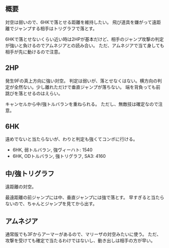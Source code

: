 ## 概要

対空は弱いので、6HKで落とせる距離を維持したい。
飛び道具を嫌がって遠距離でジャンプする相手はトリグラフで落とす。

6HKで落とせないくらい近い時は2HPが基本だけど、相手のジャンプ攻撃の判定が強いと負けるのでアムネジアとの読み合い。
ただ、アムネジアで当て身しても相手が先に動けるので注意。

## 2HP

発生9Fの真上方向に強い対空。
判定は弱いが、落とせなくはない。横方向の判定が全然ない。少し離れただけで垂直ジャンプが落ちない。
端を背負っても前跳びを落とせるのはえらい。

キャンセルから中/強トルバランを重ねられる。
ただし、無敵技は確定なので注意。

## 6HK

遠めでないと当たらないが、わりと判定も強くてコンボに行ける。

- 6HK, 弱トルバラン, 強ヴィーハト: 1540
- 6HK, ODトルバラン, 強トリグラフ, SA3: 4160

## 中/強トリグラフ

遠距離の対空。

最遠距離の前ジャンプには中、垂直ジャンプには強で落とす。
早すぎると当たらないので、ちゃんとジャンプを見てから出す。

## アムネジア

通常版でも3Fからアーマーがあるので、マリーザの対空みたいに使う。
ただ、攻撃を受けても確定で当たるわけではないし、動き出しは相手の方が早い。
